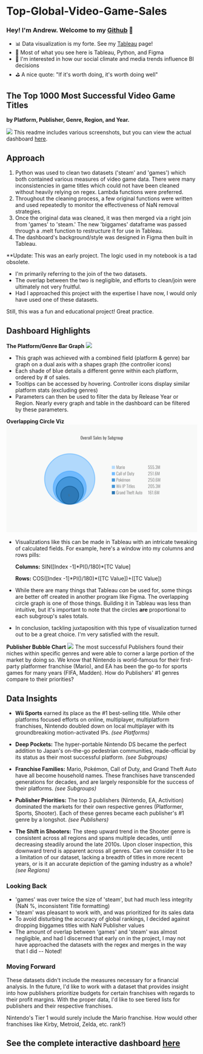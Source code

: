 # Top-Global-Video-Game-Sales



### Hey! I'm Andrew. Welcome to my [Github] 👋

- 📊 Data visualization is my forte. See my [Tableau] page! 
- 🚀 Most of what you see here is Tableau, Python, and Figma
- 🧠 I'm interested in how our social climate and media trends influence BI decisions
- ⛳ A nice quote: "If it's worth doing, it's worth doing well"

## The Top 1000 Most Successful Video Game Titles 
**by Platform, Publisher, Genre, Region, and Year.**

![](Dashboard_Screenshots/games_dashboard_gif.gif)
This readme includes various screenshots, but you can view the actual dashboard [here].


## Approach
1. Python was used to clean two datasets ('steam' and 'games') which both contained various measures of video game data. There were many inconsistencies in game titles which could not have been cleaned without heavily relying on regex. Lambda functions were preferred.
2. Throughout the cleaning process, a few original functions were written and used repeatedly to monitor the effectiveness of NaN removal strategies.
3. Once the original data was cleaned, it was then merged via a right join from 'games' to 'steam.' The new 'biggames' dataframe was passed through a .melt function to restructure it  for use in Tableau.
4. The dashboard's background/style was designed in Figma then built in Tableau.

**Update: This was an early project. The logic used in my notebook is a tad obsolete.
- I'm primarily referring to the join of the two datasets. 
- The overlap between the two is negligible, and efforts to clean/join were ultimately not very fruitful. 
- Had I approached this project with the expertise I have now, I would only have used one of these datasets.

Still, this was a fun and educational project! Great practice.


## Dashboard Highlights

**The Platform/Genre Bar Graph** 
![](Dashboard_Screenshots/platform_bar_gif.gif)
- This graph was achieved with a combined field (platform & genre) bar graph on a dual axis with a shapes graph (the controller icons)
- Each shade of blue details a different genre within each platform, ordered by # of sales. 
- Tooltips can be accessed by hovering. Controller icons display similar platform stats (excluding genres)
- Parameters can then be used to filter the data by Release Year or Region. Nearly every graph and table in the dashboard can be filtered by these parameters.

**Overlapping Circle Viz** 
![](Dashboard_Screenshots/overlappingcircles_16x9_2.png)
- Visualizations like this can be made in Tableau with an intricate tweaking of calculated fields. For example, here's a window into my columns and rows pills:
 
    **Columns:** SIN([Index -1]\*PI()/180)\*[TC Value]
     
    **Rows:** COS([Index -1]\*PI()/180)\*([TC Value])+([TC Value])
     
- While there are many things that Tableau *can* be used for, some things are better off created in another program like Figma. The overlapping circle graph is one of those things. Building it in Tableau was less than intuitive, but it's important to note that the circles **are** proportional to each subgroup's sales totals.
- In conclusion, tackling juxtaposition with this type of visualization turned out to be a great choice. I'm very satisfied with the result.

**Publisher Bubble Chart**
![](Dashboard_Screenshots/publishers_gif.gif)
The most successful Publishers found their niches within specific genres and were able to corner a large portion of the market by doing so. We know that Nintendo is world-famous for their first-party platformer franchise (Mario), and EA has been the go-to for sports games for many years (FIFA, Madden). How do Publishers' #1 genres compare to their priorities?


## Data Insights

- **Wii Sports** earned its place as the #1 best-selling title. While other platforms focused efforts on online, multiplayer, multiplatform franchises, Nintendo doubled down on local multiplayer with its groundbreaking motion-activated IPs. *(see Platforms)*

- **Deep Pockets:** The hyper-portable Nintendo DS became the perfect addition to Japan's on-the-go pedestrian communities, made-official by its status as their most successful platform. *(see Subgroups)*

- **Franchise Families:** Mario, Pokémon, Call of Duty, and Grand Theft Auto have all become household names. These franchises have transcended generations for decades, and are largely responsible for the success of their platforms. *(see Subgroups)*

- **Publisher Priorities:** The top 3 publishers (Nintendo, EA, Activition) dominated the markets for their own respective genres (Platformer, Sports, Shooter). Each of these genres became each publisher's #1 genre by a longshot. *(see Publishers)*

- **The Shift in Shooters:** The steep upward trend in the Shooter  genre is consistent across all regions and spans multiple decades, until decreasing steadily around the late 2010s. Upon closer inspection, this downward trend is apparent across all genres. Can we consider it to be a limitation of our dataset, lacking a breadth of titles in more recent years, or is it an accurate depiction of the gaming industry as a whole? *(see Regions)*

### Looking Back

- 'games' was over twice the size of 'steam', but had much less integrity (NaN %, inconsistent Title formatting)
- 'steam' was pleasant to work with, and was prioritized for its sales data
- To avoid disturbing the accuracy of global rankings, I decided against dropping biggames titles with NaN Publisher values
- The amount of overlap between 'games' and 'steam' was almost negligible, and had I discerned that early on in the project, I may not have approached the datasets with the regex and merges in the way that I did -- Noted!

### Moving Forward

These datasets didn't include the measures necessary for a financial analysis. In the future, I'd like to work with a dataset that provides insight into how publishers prioritize budgets for certain franchises with regards to their profit margins. With the proper data, I'd like to see tiered lists for publishers and their respective franchises. 

Nintendo's Tier 1 would surely include the Mario franchise. How would other franchises like Kirby, Metroid, Zelda, etc. rank?)

## See the complete interactive dashboard [here]

</details>

[Tableau]: https://public.tableau.com/app/profile/andrew.bruening
[Github]: https://github.com/andrewbruening
[here]: https://public.tableau.com/app/profile/andrew.bruening/viz/TopGlobalVideoGameSales/DBPlatforms